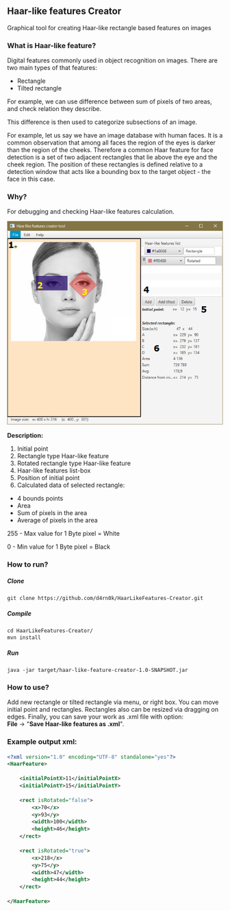 Haar-like features Creator
--------
Graphical tool for creating Haar-like rectangle based features on images



### What is Haar-like feature?
Digital features commonly used in object recognition on images.
 There are two main types of that features:
 * Rectangle
 * Tilted rectangle
  
For example, we can use difference between sum of pixels of two areas, and check relation they describe.

This difference is then used to categorize subsections of an image.
 
For example, let us say we have an image database with human faces. 
It is a common observation that among all faces the region of the eyes is darker than the region of the cheeks.
Therefore a common Haar feature for face detection is a set of two adjacent rectangles that lie above the eye and 
the cheek region. 
The position of these rectangles is defined relative to a detection window that acts like a bounding box to the 
target object - the face in this case.




### Why?
For debugging and checking Haar-like features calculation.


<p align="center">
  <img src="https://github.com/d4rn0k/HaarLikeFeatures-Creator/raw/master/docs/images/screenshot.png?raw=true" 
  alt="Screenshot Windows 10"/>
</p>


**Description:**
1. Initial point
2. Rectangle type Haar-like feature
3. Rotated rectangle type Haar-like feature
4. Haar-like features list-box
5. Position of initial point
6. Calculated data of selected rectangle:

- 4 bounds points
- Area
- Sum of pixels in the area
- Average of pixels in the area

 255 - Max value for 1 Byte pixel = White
 
 0   - Min value for 1 Byte pixel = Black


### How to run?

##### Clone
```
git clone https://github.com/d4rn0k/HaarLikeFeatures-Creator.git
```

##### Compile
```
cd HaarLikeFeatures-Creator/
mvn install 
```

##### Run
```
java -jar target/haar-like-feature-creator-1.0-SNAPSHOT.jar
```

### How to use?
Add new rectangle or tilted rectangle via menu, or right box.
You can move initial point and rectangles. 
Rectangles also can be resized via dragging on edges.
Finally, you can save your work as .xml file with option:   
**File** -> "**Save Haar-like features as .xml**".

### Example output xml:
```xml
<?xml version="1.0" encoding="UTF-8" standalone="yes"?>
<HaarFeature>

    <initialPointX>11</initialPointX>
    <initialPointY>15</initialPointY>
    
    <rect isRotated="false">
        <x>70</x>
        <y>93</y>
        <width>100</width>
        <height>46</height>
    </rect>
    
    <rect isRotated="true">
        <x>218</x>
        <y>75</y>
        <width>47</width>
        <height>44</height>
    </rect>
    
</HaarFeature>
```
